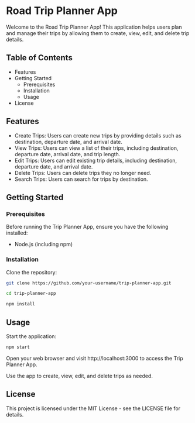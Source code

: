 # Road Trip Planner App

Welcome to the Road Trip Planner App! This application helps users plan and manage their trips by allowing them to create, view, edit, and delete trip details.

## Table of Contents

- Features
- Getting Started
  - Prerequisites
  - Installation
  - Usage
- License

## Features

- Create Trips: Users can create new trips by providing details such as destination, departure date, and arrival date.
- View Trips: Users can view a list of their trips, including destination, departure date, arrival date, and trip length.
- Edit Trips: Users can edit existing trip details, including destination, departure date, and arrival date.
- Delete Trips: Users can delete trips they no longer need.
- Search Trips: Users can search for trips by destination.

## Getting Started

### Prerequisites

Before running the Trip Planner App, ensure you have the following installed:

- Node.js (including npm)

### Installation

Clone the repository:

```bash
git clone https://github.com/your-username/trip-planner-app.git
```

```bash
cd trip-planner-app
```

```bash
npm install
```

## Usage
Start the application:

```bash
npm start
```

Open your web browser and visit http://localhost:3000 to access the Trip Planner App.

Use the app to create, view, edit, and delete trips as needed.


## License

This project is licensed under the MIT License - see the LICENSE file for details.